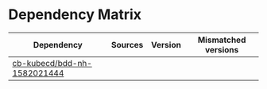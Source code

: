 # Dependency Matrix

Dependency | Sources | Version | Mismatched versions
---------- | ------- | ------- | -------------------
[cb-kubecd/bdd-nh-1582021444](https://github.com/cb-kubecd/bdd-nh-1582021444.git) |  | []() | 
